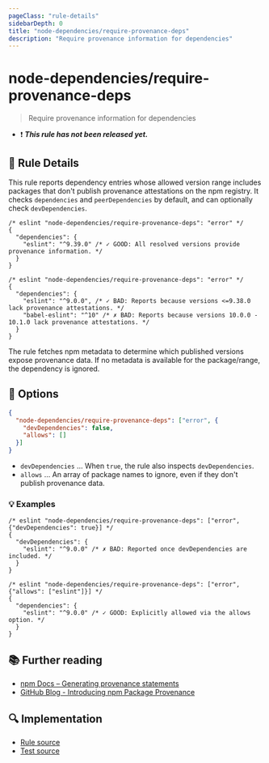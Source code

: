 ```yaml
---
pageClass: "rule-details"
sidebarDepth: 0
title: "node-dependencies/require-provenance-deps"
description: "Require provenance information for dependencies"
---
```


# node-dependencies/require-provenance-deps

> Require provenance information for dependencies

- :exclamation: <badge text="This rule has not been released yet." vertical="middle" type="error"> **_This rule has not been released yet._** </badge>

## :book: Rule Details

This rule reports dependency entries whose allowed version range includes packages that don't publish provenance attestations on the npm registry. It checks `dependencies` and `peerDependencies` by default, and can optionally check `devDependencies`.

```jsonc
/* eslint "node-dependencies/require-provenance-deps": "error" */
{
  "dependencies": {
    "eslint": "^9.39.0" /* ✓ GOOD: All resolved versions provide provenance information. */
  }
}
```

```jsonc
/* eslint "node-dependencies/require-provenance-deps": "error" */
{
  "dependencies": {
    "eslint": "^9.0.0", /* ✓ BAD: Reports because versions <=9.38.0 lack provenance attestations. */
    "babel-eslint": "^10" /* ✗ BAD: Reports because versions 10.0.0 - 10.1.0 lack provenance attestations. */
  }
}
```

The rule fetches npm metadata to determine which published versions expose provenance data. If no metadata is available for the package/range, the dependency is ignored.

## :wrench: Options

```json
{
  "node-dependencies/require-provenance-deps": ["error", {
    "devDependencies": false,
    "allows": []
  }]
}
```

- `devDependencies` … When `true`, the rule also inspects `devDependencies`.
- `allows` … An array of package names to ignore, even if they don't publish provenance data.

### :bulb: Examples

```jsonc
/* eslint "node-dependencies/require-provenance-deps": ["error", {"devDependencies": true}] */
{
  "devDependencies": {
    "eslint": "^9.0.0" /* ✗ BAD: Reported once devDependencies are included. */
  }
}
```

```jsonc
/* eslint "node-dependencies/require-provenance-deps": ["error", {"allows": ["eslint"]}] */
{
  "dependencies": {
    "eslint": "^9.0.0" /* ✓ GOOD: Explicitly allowed via the allows option. */
  }
}
```

## :books: Further reading

- [npm Docs – Generating provenance statements](https://docs.npmjs.com/generating-provenance-statements)
- [GitHub Blog - Introducing npm Package Provenance](https://github.blog/2023-04-26-introducing-npm-package-provenance/)

## :mag: Implementation

- [Rule source](https://github.com/ota-meshi/eslint-plugin-node-dependencies/blob/main/lib/rules/require-provenance-deps.ts)
- [Test source](https://github.com/ota-meshi/eslint-plugin-node-dependencies/blob/main/tests/lib/rules/require-provenance-deps.ts)
